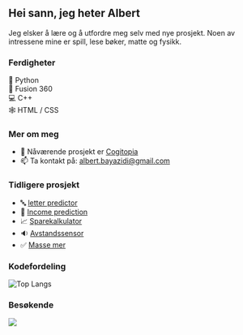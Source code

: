 ## Hei sann, jeg heter Albert
Jeg elsker å lære og å utfordre meg selv med nye prosjekt.
Noen av intressene mine er spill, lese bøker, matte og fysikk.

### Ferdigheter

🐍 Python  
🗿  Fusion 360  
💻 C++  
🕸️ HTML / CSS  


### Mer om meg

- 🔭 Nåværende prosjekt er [Cogitopia](https://github.com/CogitoNTNU/cogitopia)
- 📫 Ta kontakt på: albert.bayazidi@gmail.com  
  
  
### Tidligere prosjekt 
- :abc: [letter predictor](https://github.com/albertbayazidi/Emnist_letter_predictor/blob/main/imgrec.ipynb)
- :crystal_ball:  [Income prediction](https://github.com/albertbayazidi/us_income_prediction)
- :chart_with_upwards_trend: [Sparekalkulator](https://github.com/albertbayazidi/Sparekalkulator/blob/main/spare_kalkulator.ipynb) 
- :sound: [Avstandssensor](https://github.com/albertbayazidi/Ultrasound_distance_measuring) 
- :white_check_mark: [Masse mer](https://github.com/albertbayazidi?tab=repositories)
  
### Kodefordeling  

![Top Langs](https://github-readme-stats.vercel.app/api/top-langs/?username=albertbayazidi&layout=compact&theme=dark)

### Besøkende
<p> 
  <img src="https://profile-counter.glitch.me/albertbayazidi/count.svg"/>
</p>

